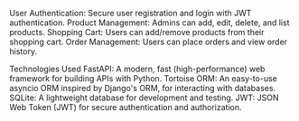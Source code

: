 User Authentication: Secure user registration and login with JWT authentication.
Product Management: Admins can add, edit, delete, and list products.
Shopping Cart: Users can add/remove products from their shopping cart.
Order Management: Users can place orders and view order history.

Technologies Used
FastAPI: A modern, fast (high-performance) web framework for building APIs with Python.
Tortoise ORM: An easy-to-use asyncio ORM inspired by Django's ORM, for interacting with databases.
SQLite: A lightweight database for development and testing.
JWT: JSON Web Token (JWT) for secure authentication and authorization.